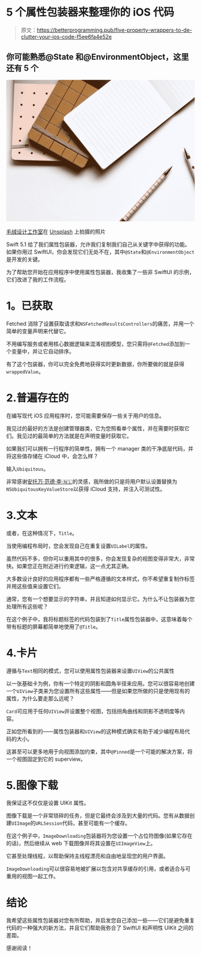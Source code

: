 # 5 个属性包装器来整理你的 iOS 代码

> 原文：<https://betterprogramming.pub/five-property-wrappers-to-de-clutter-your-ios-code-f5ee6fa4e52e>

## 你可能熟悉@State 和@EnvironmentObject，这里还有 5 个

![](img/10565aaeb6a53c473aaf076fb1f5c316.png)

[毛绒设计工作室](https://unsplash.com/@plushdesignstudio?utm_source=unsplash&utm_medium=referral&utm_content=creditCopyText)在 [Unsplash](https://unsplash.com/s/photos/organising?utm_source=unsplash&utm_medium=referral&utm_content=creditCopyText) 上拍摄的照片

Swift 5.1 给了我们属性包装器，允许我们复制我们自己从关键字中获得的功能。如果你用过 SwiftUI，你会发现它们无处不在，其中`@State`和`@EnvironmentObject`是开发的关键。

为了帮助您开始在应用程序中使用属性包装器，我收集了一些非 SwiftUI 的示例，它们改进了我的工作流程。

# **1。已获取**

Fetched 消除了设置获取请求和`NSFetchedResultsControllers`的痛苦，并用一个简单的变量声明来代替它。

不用编写服务或者用核心数据逻辑来混淆视图模型，您只需将`@Fetched`添加到一个变量中，并让它自动排序。

有了这个包装器，你可以完全免费地获得实时更新数据，你所要做的就是获得`wrappedValue`。

# 2.普遍存在的

在编写现代 iOS 应用程序时，您可能需要保存一些关于用户的信息。

我见过的最好的方法是创建管理器类，它为您照看单个属性，并在需要时获取它们。我见过的最简单的方法就是在声明变量时获取它。

如果我们可以拥有一行程序的简单性，拥有一个 manager 类的干净底层代码，并将这些值存储在 iCloud 中，会怎么样？

输入`Ubiquitous`。

非常感谢[安托万·范德·李·🇳🇱](https://medium.com/u/7946a85da51b?source=post_page-----f5ee6fa4e52e--------------------------------)的灵感，我所做的只是将用户默认设置替换为`NSUbiquitousKeyValueStore`以获得 iCloud 支持，并注入可测试性。

# 3.文本

或者，在这种情况下，`Title`。

当使用编程布局时，您会发现自己在重复设置`UILabel`的属性。

虽然代码不多，但你可以重用其中的很多，你会发现复杂的视图变得非常大，非常快。如果您正在附近进行约束逻辑，这一点尤其正确。

大多数设计良好的应用程序都有一些严格遵循的文本样式，你不希望重复制作标签并用这些值来设置它们。

通常，您有一个想要显示的字符串，并且知道如何显示它。为什么不让包装器为您处理所有这些呢？

在这个例子中，我将标题标签的代码包装到了`Title`属性包装器中，这意味着每个带有标题的屏幕都简单地使用了`@Title`。

# 4.卡片

遵循与`Text`相同的模式，您可以使用属性包装器来设置`UIView`的公共属性

以一张基础卡为例，你有一个特定的阴影和圆角半径来应用。您可以很容易地创建一个`UIView`子类来为您设置所有这些属性——但是如果您所做的只是使用现有的属性，为什么要走那么远呢？

`Card`可应用于任何`UIView`并设置整个视图，包括拐角曲线和阴影不透明度等内容。

正如您所看到的——属性包装器和`UIView`的这种模式确实有助于减少编程布局代码的大小。

这甚至可以更多地用于向视图添加约束，其中`@Pinned`是一个可能的解决方案，将一个视图固定到它的 superview。

# 5.图像下载

我保证这不仅仅是设置 UIKit 属性。

图像下载是一个非常琐碎的任务，但是它最终会涉及到大量的代码。您有从数据创建`UIImage`的`URLSession`代码，甚至可能有一个缓存。

在这个例子中，`ImageDownloading`包装器将为您设置一个占位符图像(如果它存在的话)，然后继续从 web 下载图像并将其设置在`UIImageView`上。

它甚至处理线程，以帮助保持主线程漂亮和自由地呈现您的用户界面。

`ImageDownloading`可以很容易地被扩展以包含对共享缓存的引用，或者适合与可重用的视图一起工作。

# 结论

我希望这些属性包装器对您有所帮助，并启发您自己添加一些——它们是避免重复代码的一种强大的新方法，并且它们帮助我弥合了 SwiftUI 和声明性 UIKit 之间的差距。

感谢阅读！